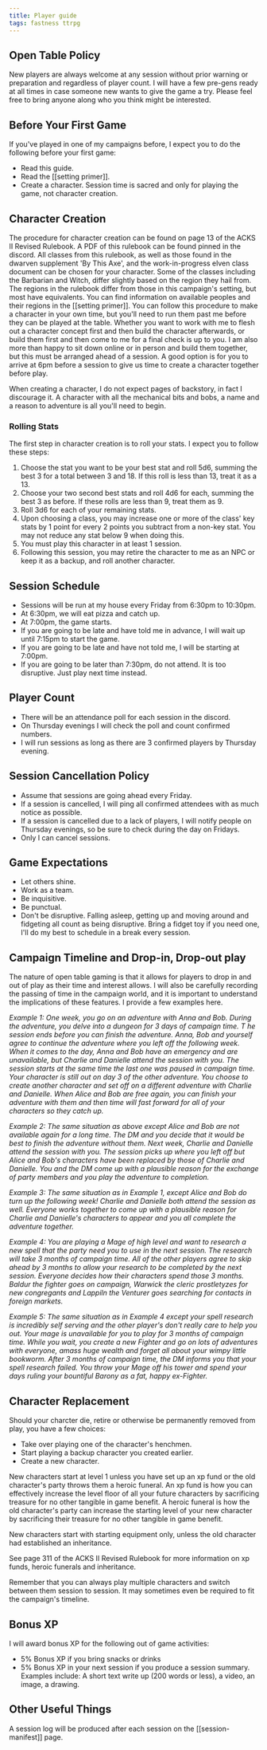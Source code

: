 ```yaml
---
title: Player guide
tags: fastness ttrpg
---
```


## Open Table Policy

New players are always welcome at any session without prior warning or preparation and regardless of player count.
I will have a few pre-gens ready at all times in case someone new wants to give the game a try. Please feel free to bring anyone along who you think might be interested.

## Before Your First Game

If you've played in one of my campaigns before, I expect you to do the following before your first game:

- Read this guide.
- Read the [[setting primer]].
- Create a character. Session time is sacred and only for playing the game, not character creation.

## Character Creation

The procedure for character creation can be found on page 13 of the ACKS II Revised Rulebook. A PDF of this rulebook can be found pinned in the discord.
All classes from this rulebook, as well as those found in the dwarven supplement 'By This Axe',
and the work-in-progress elven class document can be chosen for your character.
Some of the classes including the Barbarian and Witch, differ slightly based on the region they hail from.
The regions in the rulebook differ from those in this campaign's setting, but most have equivalents.
You can find information on available peoples and their regions in the [[setting primer]].
You can follow this procedure to make a character in your own time, but you'll need to run them past me before they can be played at the table.
Whether you want to work with me to flesh out a character concept first and then build the character afterwards,
or build them first and then come to me for a final check is up to you.
I am also more than happy to sit down online or in person and build them together, but this must be arranged ahead of a session.
A good option is for you to arrive at 6pm before a session to give us time to create a character together before play.

When creating a character, I do not expect pages of backstory, in fact I discourage it.
A character with all the mechanical bits and bobs, a name and a reason to adventure is all you'll need to begin.

### Rolling Stats

The first step in character creation is to roll your stats. I expect you to follow these steps:

1. Choose the stat you want to be your best stat and roll 5d6, summing the best 3 for a total between 3 and 18. If this roll is less than 13, treat it as a 13.
2. Choose your two second best stats and roll 4d6 for each, summing the best 3 as before. If these rolls are less than 9, treat them as 9.
3. Roll 3d6 for each of your remaining stats.
4. Upon choosing a class, you may increase one or more of the class' key stats by 1 point for every 2 points you subtract from a non-key stat.
You may not reduce any stat below 9 when doing this.
5. You must play this character in at least 1 session.
6. Following this session, you may retire the character to me as an NPC or keep it as a backup, and roll another character.

## Session Schedule

- Sessions will be run at my house every Friday from 6:30pm to 10:30pm.
- At 6:30pm, we will eat pizza and catch up.
- At 7:00pm, the game starts.
- If you are going to be late and have told me in advance, I will wait up until 7:15pm to start the game.
- If you are going to be late and have not told me, I will be starting at 7:00pm.
- If you are going to be later than 7:30pm, do not attend. It is too disruptive. Just play next time instead.

## Player Count

- There will be an attendance poll for each session in the discord.
- On Thursday evenings I will check the poll and count confirmed numbers.
- I will run sessions as long as there are 3 confirmed players by Thursday evening.

## Session Cancellation Policy

- Assume that sessions are going ahead every Friday.
- If a session is cancelled, I will ping all confirmed attendees with as much notice as possible.
- If a session is cancelled due to a lack of players, I will notify people on Thursday evenings, so be sure to check during the day on Fridays.
- Only I can cancel sessions.

## Game Expectations

- Let others shine.
- Work as a team.
- Be inquisitive.
- Be punctual.
- Don't be disruptive. Falling asleep, getting up and moving around and fidgeting all count as being disruptive.
Bring a fidget toy if you need one, I'll do my best to schedule in a break every session.

## Campaign Timeline and Drop-in, Drop-out play

The nature of open table gaming is that it allows for players to drop in and out of play as their time and interest allows.
I will also be carefully recording the passing of time in the campaign world, and it is important to understand the implications of these features.
I provide a few examples here.

*Example 1: One week, you go on an adventure with Anna and Bob. During the adventure, you delve into a dungeon for 3 days of campaign time. T
he session ends before you can finish the adventure. Anna, Bob and yourself agree to continue the adventure where you left off the following week.
When it comes to the day, Anna and Bob have an emergency and are unavailable, but Charlie and Danielle attend the session with you.
The session starts at the same time the last one was paused in campaign time. Your character is still out on day 3 of the other adventure.
You choose to create another character and set off on a different adventure with Charlie and Danielle.
When Alice and Bob are free again, you can finish your adventure with them and then time will fast forward for all of your characters so they catch up.*

*Example 2: The same situation as above except Alice and Bob are not available again for a long time.
The DM and you decide that it would be best to finish the adventure without them. Next week, Charlie and Danielle attend the session with you.
The session picks up where you left off but Alice and Bob's characters have been replaced by those of Charlie and Danielle.
You and the DM come up with a plausible reason for the exchange of party members and you play the adventure to completion.*

*Example 3: The same situation as in Example 1, except Alice and Bob do turn up the following week! Charlie and Danielle both attend the session as well.
Everyone works together to come up with a plausible reason for Charlie and Danielle's characters to appear and you all complete the adventure together.*

*Example 4: You are playing a Mage of high level and want to research a new spell that the party need you to use in the next session.
The research will take 3 months of campaign time. All of the other players agree to skip ahead by 3 months to allow your research to be completed by the next session.
 Everyone decides how their characters spend those 3 months.
 Baldur the fighter goes on campaign, Warwick the cleric prostletyzes for new congregants and Lappiln the Venturer goes searching for contacts in foreign markets.*

*Example 5: The same situation as in Example 4 except your spell research is incredibly self serving and the other player's don't really care to help you out.
Your mage is unavailable for you to play for 3 months of campaign time.
While you wait, you create a new Fighter and go on lots of adventures with everyone, amass huge wealth and forget all about your wimpy little bookworm.
After 3 months of campaign time, the DM informs you that your spell research failed.
You throw your Mage off his tower and spend your days ruling your bountiful Barony as a fat, happy ex-Fighter.*

## Character Replacement

Should your charcter die, retire or otherwise be permanently removed from play, you have a few choices:

- Take over playing one of the character's henchmen.
- Start playing a backup character you created earlier.
- Create a new character.

New characters start at level 1 unless you have set up an xp fund or the old character's party throws them a heroic funeral.
An xp fund is how you can effectively increase the level floor of all your future characters by sacrificing treasure for no other tangible in game benefit.
A heroic funeral is how the old character's party can increase the starting level of your new character by sacrificing their treasure for no other tangible in game
benefit.

New characters start with starting equipment only, unless the old character had established an inheritance.

See page 311 of the ACKS II Revised Rulebook for more information on xp funds, heroic funerals and inheritance.

Remember that you can always play multiple characters and switch between them session to session. It may sometimes even be required to fit the campaign's timeline.

## Bonus XP

I will award bonus XP for the following out of game activities:

- 5% Bonus XP if you bring snacks or drinks
- 5% Bonus XP in your next session if you produce a session summary. Examples include: A short text write up (200 words or less), a video, an image, a drawing.

## Other Useful Things

A session log will be produced after each session on the [[session-manifest]] page.
